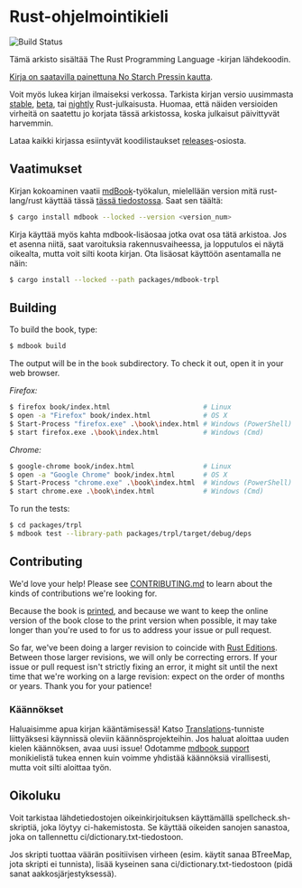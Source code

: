 # Rust-ohjelmointikieli

![Build Status](https://github.com/rust-lang/book/workflows/CI/badge.svg)

Tämä arkisto sisältää The Rust Programming Language -kirjan lähdekoodin.

[Kirja on saatavilla painettuna No Starch Pressin kautta][nostarch].

[nostarch]: https://nostarch.com/rust-programming-language-2nd-edition

Voit myös lukea kirjan ilmaiseksi verkossa. Tarkista kirjan versio uusimmasta [stable], [beta], tai [nightly] Rust-julkaisusta. Huomaa, että näiden versioiden virheitä on saatettu jo korjata tässä arkistossa, koska julkaisut päivittyvät harvemmin.


[stable]: https://doc.rust-lang.org/stable/book/
[beta]: https://doc.rust-lang.org/beta/book/
[nightly]: https://doc.rust-lang.org/nightly/book/

Lataa kaikki kirjassa esiintyvät koodilistaukset [releases]-osiosta.

[releases]: https://github.com/rust-lang/book/releases

## Vaatimukset

Kirjan kokoaminen vaatii [mdBook]-työkalun, mielellään version mitä
rust-lang/rust käyttää tässä [tässä tiedostossa][rust-mdbook]. Saat sen täältä:

[mdBook]: https://github.com/rust-lang/mdBook
[rust-mdbook]: https://github.com/rust-lang/rust/blob/master/src/tools/rustbook/Cargo.toml

```bash
$ cargo install mdbook --locked --version <version_num>
```

Kirja käyttää myös kahta mdbook-lisäosaa jotka ovat osa tätä arkistoa. Jos et asenna niitä, saat varoituksia rakennusvaiheessa, ja lopputulos ei näytä oikealta, mutta voit silti koota kirjan. Ota lisäosat käyttöön asentamalla ne näin:

```bash
$ cargo install --locked --path packages/mdbook-trpl
```

## Building

To build the book, type:

```bash
$ mdbook build
```

The output will be in the `book` subdirectory. To check it out, open it in
your web browser.

_Firefox:_

```bash
$ firefox book/index.html                       # Linux
$ open -a "Firefox" book/index.html             # OS X
$ Start-Process "firefox.exe" .\book\index.html # Windows (PowerShell)
$ start firefox.exe .\book\index.html           # Windows (Cmd)
```

_Chrome:_

```bash
$ google-chrome book/index.html                 # Linux
$ open -a "Google Chrome" book/index.html       # OS X
$ Start-Process "chrome.exe" .\book\index.html  # Windows (PowerShell)
$ start chrome.exe .\book\index.html            # Windows (Cmd)
```

To run the tests:

```bash
$ cd packages/trpl
$ mdbook test --library-path packages/trpl/target/debug/deps
```

## Contributing

We'd love your help! Please see [CONTRIBUTING.md][contrib] to learn about the
kinds of contributions we're looking for.

[contrib]: https://github.com/rust-lang/book/blob/main/CONTRIBUTING.md

Because the book is [printed][nostarch], and because we want
to keep the online version of the book close to the print version when
possible, it may take longer than you're used to for us to address your issue
or pull request.

So far, we've been doing a larger revision to coincide with [Rust Editions](https://doc.rust-lang.org/edition-guide/). Between those larger
revisions, we will only be correcting errors. If your issue or pull request
isn't strictly fixing an error, it might sit until the next time that we're
working on a large revision: expect on the order of months or years. Thank you
for your patience!

### Käännökset

Haluaisimme apua kirjan kääntämisessä! Katso [Translations]-tunniste liittyäksesi käynnissä oleviin käännösprojekteihin. Jos haluat aloittaa uuden kielen käännöksen, avaa uusi issue! Odotamme [mdbook support] monikielistä tukea ennen kuin voimme yhdistää käännöksiä virallisesti, mutta voit silti aloittaa työn.

[Translations]: https://github.com/rust-lang/book/issues?q=is%3Aopen+is%3Aissue+label%3ATranslations
[mdbook support]: https://github.com/rust-lang/mdBook/issues/5

## Oikoluku

Voit tarkistaa lähdetiedostojen oikeinkirjoituksen käyttämällä spellcheck.sh-skriptiä, joka löytyy ci-hakemistosta. Se käyttää oikeiden sanojen sanastoa, joka on tallennettu ci/dictionary.txt-tiedostoon.

Jos skripti tuottaa väärän positiivisen virheen (esim. käytit sanaa BTreeMap, jota skripti ei tunnista), lisää kyseinen sana ci/dictionary.txt-tiedostoon (pidä sanat aakkosjärjestyksessä).
